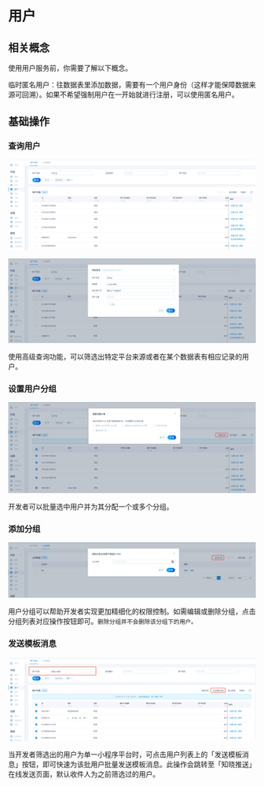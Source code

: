 # 用户

## 相关概念

使用用户服务前，你需要了解以下概念。

临时匿名用户：往数据表里添加数据，需要有一个用户身份（这样才能保障数据来源可回溯）。如果不希望强制用户在一开始就进行注册，可以使用匿名用户。

## 基础操作

### 查询用户

![查询用户](/images/dashboard/basic-services/user-list.png)

![高级查询](/images/dashboard/basic-services/search-user.png)

使用高级查询功能，可以筛选出特定平台来源或者在某个数据表有相应记录的用户。

### 设置用户分组

![设置用户分组](/images/dashboard/basic-services/set-up-user-group.png)

开发者可以批量选中用户并为其分配一个或多个分组。

### 添加分组

![添加分组](/images/dashboard/basic-services/add-user-group.png)

用户分组可以帮助开发者实现更加精细化的权限控制。如需编辑或删除分组，点击分组列表对应操作按钮即可。`删除分组并不会删除该分组下的用户。`

### 发送模板消息

![发送模板消息](/images/dashboard/basic-services/send-template-message.png)

当开发者筛选出的用户为单一小程序平台时，可点击用户列表上的「发送模板消息」按钮，即可快速为该批用户批量发送模板消息。此操作会跳转至「知晓推送」在线发送页面，默认收件人为之前筛选过的用户。